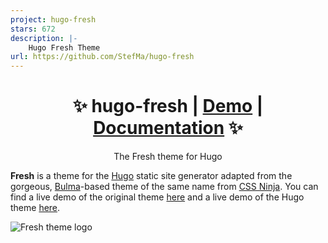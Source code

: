 ```yaml
---
project: hugo-fresh
stars: 672
description: |-
    Hugo Fresh Theme
url: https://github.com/StefMa/hugo-fresh
---
```


<h1 align="center"> ✨ hugo-fresh | <a href="https://hugo-fresh.vercel.app">Demo</a> | <a href="https://stefma.github.io/hugo-fresh">Documentation</a> ✨ </h1>
<p align="center">The Fresh theme for Hugo</p>


**Fresh** is a theme for the [Hugo](https://gohugo.io) static site generator adapted from the gorgeous, [Bulma](https://bulma.io)-based theme of the same name from [CSS Ninja](https://cssninja.io/product/fresh). You can find a live demo of the original theme [here](https://fresh.cssninja.io/) and a live demo of the Hugo theme [here](https://hugo-fresh.vercel.app).

![Fresh theme logo](images/screenshot.png)

